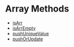 # Array Methods

* [isArr](isarr.md)
* [isArrEmpty](https://app.gitbook.com/o/NhdnGHEl4bRCo8mUgKUm/s/a53dMQiMmNulC1TZUfHc/\~/changes/8/readme/functions/array-methods/isarrempty)
* [pushUniqueValue](https://app.gitbook.com/o/NhdnGHEl4bRCo8mUgKUm/s/a53dMQiMmNulC1TZUfHc/\~/changes/8/readme/functions/array-methods/pushuniquevalue)
* [pushOrUpdate](https://app.gitbook.com/o/NhdnGHEl4bRCo8mUgKUm/s/a53dMQiMmNulC1TZUfHc/\~/changes/8/readme/functions/array-methods/pushorupdate)

